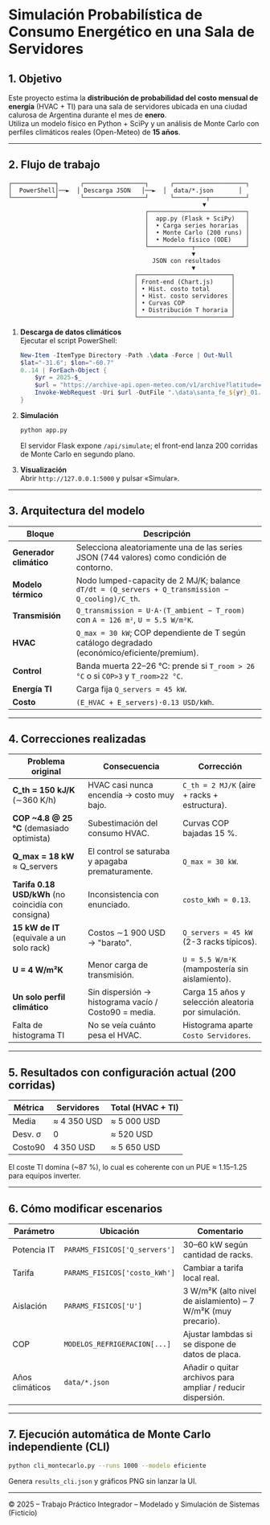 # Simulación Probabilística de Consumo Energético en una Sala de Servidores

## 1. Objetivo

Este proyecto estima la **distribución de probabilidad del costo mensual de energía** (HVAC + TI) para una sala de servidores ubicada en una ciudad calurosa de Argentina durante el mes de **enero**.  
Utiliza un modelo físico en Python + SciPy y un análisis de Monte Carlo con perfiles climáticos reales (Open-Meteo) de **15 años**.

---

## 2. Flujo de trabajo

```
┌────────────┐      ┌─────────────────┐      ┌────────────────────┐
│  PowerShell│──►  │ Descarga JSON   │──►  │  data/*.json       │
└────────────┘      └─────────────────┘      └─────────┬──────────┘
                                                      ▼
                                      ┌───────────────────────────┐
                                      │  app.py (Flask + SciPy)   │
                                      │  • Carga series horarias  │
                                      │  • Monte Carlo (200 runs) │
                                      │  • Modelo físico (ODE)    │
                                      └────────────┬──────────────┘
                                                   ▼
                                        JSON con resultados
                                                   ▼
                                   ┌──────────────────────────┐
                                   │ Front-end (Chart.js)     │
                                   │ • Hist. costo total      │
                                   │ • Hist. costo servidores │
                                   │ • Curvas COP             │
                                   │ • Distribución T horaria │
                                   └──────────────────────────┘
```

1. **Descarga de datos climáticos**  
   Ejecutar el script PowerShell:
   ```powershell
   New-Item -ItemType Directory -Path .\data -Force | Out-Null
   $lat="-31.6"; $lon="-60.7"
   0..14 | ForEach-Object {
       $yr = 2025-$_
       $url = "https://archive-api.open-meteo.com/v1/archive?latitude=$lat&longitude=$lon&start_date=$yr-01-01&end_date=$yr-01-31&hourly=temperature_2m&timezone=auto"
       Invoke-WebRequest -Uri $url -OutFile ".\data\santa_fe_${yr}_01.json"
   }
   ```

2. **Simulación**  
   ```bash
   python app.py
   ```
   El servidor Flask expone `/api/simulate`; el front-end lanza 200 corridas de Monte Carlo en segundo plano.

3. **Visualización**  
   Abrir `http://127.0.0.1:5000` y pulsar «Simular».

---

## 3. Arquitectura del modelo

| Bloque | Descripción |
| ------ | ----------- |
| **Generador climático** | Selecciona aleatoriamente una de las series JSON (744 valores) como condición de contorno. |
| **Modelo térmico** | Nodo lumped-capacity de 2 MJ/K; balance<br/>`dT/dt = (Q_servers + Q_transmission − Q_cooling)/C_th`. |
| **Transmisión** | `Q_transmission = U·A·(T_ambient − T_room)` con `A = 126 m²`, `U = 5.5 W/m²K`. |
| **HVAC** | `Q_max = 30 kW`; COP dependiente de T según catálogo degradado (económico/eficiente/premium). |
| **Control** | Banda muerta 22–26 °C: prende si `T_room > 26 °C` o si `COP>3` y `T_room>22 °C`. |
| **Energía TI** | Carga fija `Q_servers = 45 kW`. |
| **Costo** | `(E_HVAC + E_servers)·0.13 USD/kWh`. |

---

## 4. Correcciones realizadas

| Problema original | Consecuencia | Corrección |
|-------------------|--------------|------------|
| **C_th = 150 kJ/K** (∼360 K/h) | HVAC casi nunca encendía → costo muy bajo. | `C_th = 2 MJ/K` (aire + racks + estructura). |
| **COP ~4.8 @ 25 °C** (demasiado optimista) | Subestimación del consumo HVAC. | Curvas COP bajadas 15 %. |
| **Q_max = 18 kW** ≈ Q_servers | El control se saturaba y apagaba prematuramente. | `Q_max = 30 kW`. |
| **Tarifa 0.18 USD/kWh** (no coincidía con consigna) | Inconsistencia con enunciado. | `costo_kWh = 0.13`. |
| **15 kW de IT** (equivale a un solo rack) | Costos ∼1 900 USD → "barato". | `Q_servers = 45 kW` (2-3 racks típicos). |
| **U = 4 W/m²K** | Menor carga de transmisión. | `U = 5.5 W/m²K` (mampostería sin aislamiento). |
| **Un solo perfil climático** | Sin dispersión → histograma vacío / Costo90 = media. | Carga 15 años y selección aleatoria por simulación. |
| Falta de histograma TI | No se veía cuánto pesa el HVAC. | Histograma aparte `Costo Servidores`. |

---

## 5. Resultados con configuración actual (200 corridas)

| Métrica | Servidores | Total (HVAC + TI) |
|---------|-----------|--------------------|
| Media   | ≈ 4 350 USD | ≈ 5 000 USD |
| Desv. σ | 0          | ≈ 520 USD |
| Costo90 | 4 350 USD  | ≈ 5 650 USD |

El coste TI domina (~87 %), lo cual es coherente con un PUE ≈ 1.15–1.25 para equipos inverter.

---

## 6. Cómo modificar escenarios

| Parámetro | Ubicación | Comentario |
|-----------|-----------|------------|
| Potencia IT | `PARAMS_FISICOS['Q_servers']` | 30–60 kW según cantidad de racks. |
| Tarifa | `PARAMS_FISICOS['costo_kWh']` | Cambiar a tarifa local real. |
| Aislación | `PARAMS_FISICOS['U']` | 3 W/m²K (alto nivel de aislamiento) – 7 W/m²K (muy precario). |
| COP | `MODELOS_REFRIGERACION[...]` | Ajustar lambdas si se dispone de datos de placa. |
| Años climáticos | `data/*.json` | Añadir o quitar archivos para ampliar / reducir dispersión. |

---

## 7. Ejecución automática de Monte Carlo independiente (CLI)

```bash
python cli_montecarlo.py --runs 1000 --modelo eficiente
```
Genera `results_cli.json` y gráficos PNG sin lanzar la UI.

---

© 2025 – Trabajo Práctico Integrador – Modelado y Simulación de Sistemas (Ficticio)
